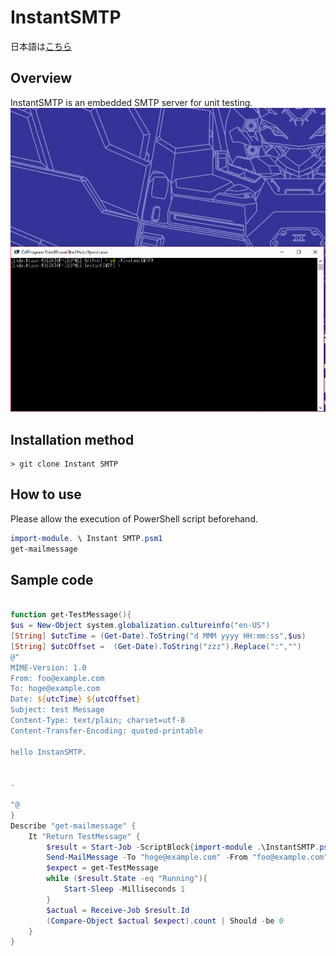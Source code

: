 # InstantSMTP

日本語は[こちら](Readme_ja.md)

## Overview
InstantSMTP is an embedded SMTP server for unit testing.
![demo](\document\demo.gif)

## Installation method

```
> git clone Instant SMTP
```

## How to use

Please allow the execution of PowerShell script beforehand.
``` PowerShell
import-module. \ Instant SMTP.psm1
get-mailmessage
```

## Sample code

```PowerShell:Get-MailMessage.Tests.ps1

function get-TestMessage(){
$us = New-Object system.globalization.cultureinfo("en-US")
[String] $utcTime = (Get-Date).ToString("d MMM yyyy HH:mm:ss",$us)
[String] $utcOffset =  (Get-Date).ToString("zzz").Replace(":","")
@"
MIME-Version: 1.0
From: foo@example.com
To: hoge@example.com
Date: ${utcTime} ${utcOffset}
Subject: test Message
Content-Type: text/plain; charset=utf-8
Content-Transfer-Encoding: quoted-printable

hello InstanSMTP.


.

"@
}
Describe "get-mailmessage" {
    It "Return TestMessage" {
        $result = Start-Job -ScriptBlock{import-module .\InstantSMTP.psm1;get-mailmessage;}
        Send-MailMessage -To "hoge@example.com" -From "foo@example.com" -SmtpServer "127.0.0.1" -Subject "test Message" -Body "hello InstanSMTP." -Encoding UTF8   
        $expect = get-TestMessage
        while ($result.State -eq "Running"){
            Start-Sleep -Milliseconds 1
        }
        $actual = Receive-Job $result.Id
        (Compare-Object $actual $expect).count | Should -be 0
    }
}


```